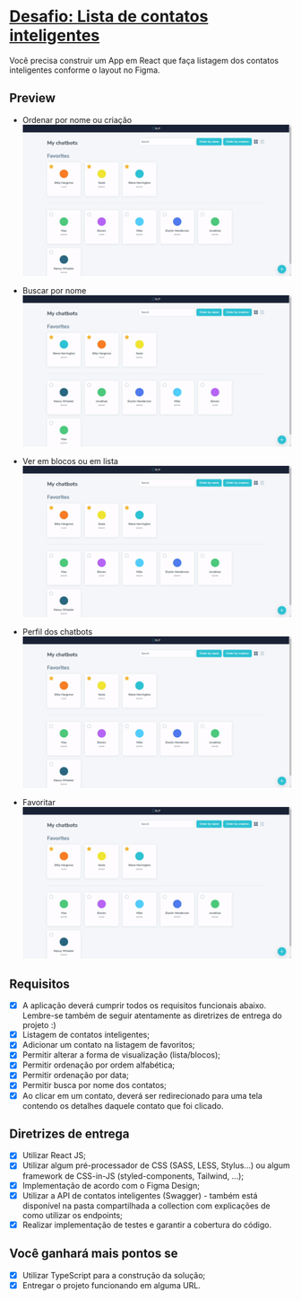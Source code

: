 # [Desafio: Lista de contatos inteligentes](https://take-blip-challenge.vercel.app/)

Você precisa construir um App em React que faça listagem dos contatos inteligentes conforme o layout no Figma.

## Preview

- Ordenar por nome ou criação
  ![grid view, order chatbots](/preview/grid-order.gif)

- Buscar por nome
  ![grid view, search](/preview/3-grid-search.gif)

- Ver em blocos ou em lista
  ![grid view, select favorites](/preview/list-order.gif)

- Perfil dos chatbots
  ![chatbot profiles](/preview/profiles.gif)

- Favoritar
  ![grid view, select favorites](/preview/grid-favorites.gif)

## Requisitos

- [x] A aplicação deverá cumprir todos os requisitos funcionais abaixo. Lembre-se também de seguir atentamente as diretrizes de entrega do projeto :)
- [x] Listagem de contatos inteligentes;
- [x] Adicionar um contato na listagem de favoritos;
- [x] Permitir alterar a forma de visualização (lista/blocos);
- [x] Permitir ordenação por ordem alfabética;
- [x] Permitir ordenação por data;
- [x] Permitir busca por nome dos contatos;
- [x] Ao clicar em um contato, deverá ser redirecionado para uma tela contendo os detalhes daquele contato que foi clicado.

## Diretrizes de entrega

- [x] Utilizar React JS;
- [x] Utilizar algum pré-processador de CSS (SASS, LESS, Stylus...) ou algum framework de CSS-in-JS (styled-components, Tailwind, …);
- [x] Implementação de acordo com o Figma Design;
- [x] Utilizar a API de contatos inteligentes (Swagger) - também está disponível na pasta compartilhada a collection com explicações de como utilizar os endpoints;
- [x] Realizar implementação de testes e garantir a cobertura do código.

## Você ganhará mais pontos se

- [x] Utilizar TypeScript para a construção da solução;
- [x] Entregar o projeto funcionando em alguma URL.
